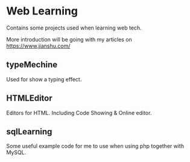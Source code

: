 # Web Learning

Contains some projects used when learning web tech.

More introduction will be going with my articles on https://www.jianshu.com/

## typeMechine

Used for show a typing effect.

## HTMLEditor

Editors for HTML. Including Code Showing & Online editor.

## sqlLearning

Some useful example code for me to use when using php together with MySQL.